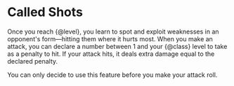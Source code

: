 # Called Shots
Once you reach {@level}, you learn to spot and exploit weaknesses in an opponent's form&mdash;hitting them where it hurts most.
When you make an attack, you can declare a number between 1 and your {@class} level to take as a penalty to hit.
If your attack hits, it deals extra damage equal to the declared penalty.

You can only decide to use this feature before you make your attack roll.
